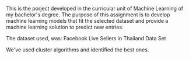 This is the porject developed in the curricular unit of Machine Learning of my bachelor's degree. 
The purpose of this assignment is to develop machine learning models that fit the selected dataset 
and provide a machine learning solution to predict new entries.

The dataset used, was: Facebook Live Sellers in Thailand Data Set

We've used cluster algorithms and identified the best ones.
